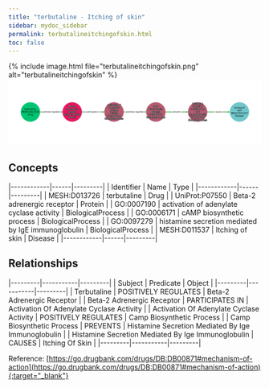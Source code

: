 ```yaml
---
title: "terbutaline - Itching of skin"
sidebar: mydoc_sidebar
permalink: terbutalineitchingofskin.html
toc: false 
---
```


{% include image.html file="terbutalineitchingofskin.png" alt="terbutalineitchingofskin" %}![Path Visualization](/images/terbutalineitchingofskin.png)

## Concepts

|------------|------|---------|
| Identifier | Name | Type    |
|------------|------|---------|
| MESH:D013726 | terbutaline | Drug |
| UniProt:P07550 | Beta-2 adrenergic receptor | Protein |
| GO:0007190 | activation of adenylate cyclase activity | BiologicalProcess |
| GO:0006171 | cAMP biosynthetic process | BiologicalProcess |
| GO:0097279 | histamine secretion mediated by IgE immunoglobulin | BiologicalProcess |
| MESH:D011537 | Itching of skin | Disease |
|------------|------|---------|

## Relationships

|---------|-----------|---------|
| Subject | Predicate | Object  |
|---------|-----------|---------|
| Terbutaline | POSITIVELY REGULATES | Beta-2 Adrenergic Receptor |
| Beta-2 Adrenergic Receptor | PARTICIPATES IN | Activation Of Adenylate Cyclase Activity |
| Activation Of Adenylate Cyclase Activity | POSITIVELY REGULATES | Camp Biosynthetic Process |
| Camp Biosynthetic Process | PREVENTS | Histamine Secretion Mediated By Ige Immunoglobulin |
| Histamine Secretion Mediated By Ige Immunoglobulin | CAUSES | Itching Of Skin |
|---------|-----------|---------|

Reference: [https://go.drugbank.com/drugs/DB:DB00871#mechanism-of-action](https://go.drugbank.com/drugs/DB:DB00871#mechanism-of-action){:target="_blank"}